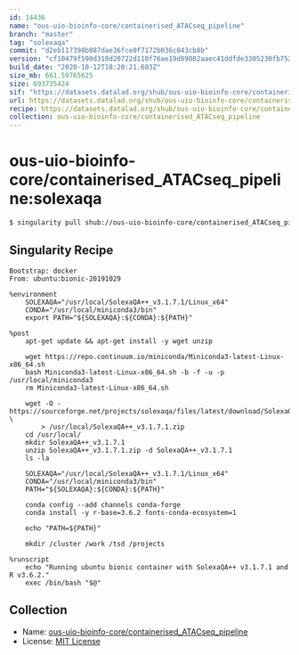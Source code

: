 ```yaml
---
id: 14436
name: "ous-uio-bioinfo-core/containerised_ATACseq_pipeline"
branch: "master"
tag: "solexaqa"
commit: "d2eb117398b087dae36fce0f7172b036c843cb8b"
version: "cf10479f590d310d20722d110f76ae19d89082aaec41ddfde3305230fb752ebd"
build_date: "2020-10-12T18:20:21.603Z"
size_mb: 661.59765625
size: 693735424
sif: "https://datasets.datalad.org/shub/ous-uio-bioinfo-core/containerised_ATACseq_pipeline/solexaqa/2020-10-12-d2eb1173-cf10479f/cf10479f590d310d20722d110f76ae19d89082aaec41ddfde3305230fb752ebd.sif"
url: https://datasets.datalad.org/shub/ous-uio-bioinfo-core/containerised_ATACseq_pipeline/solexaqa/2020-10-12-d2eb1173-cf10479f/
recipe: https://datasets.datalad.org/shub/ous-uio-bioinfo-core/containerised_ATACseq_pipeline/solexaqa/2020-10-12-d2eb1173-cf10479f/Singularity
collection: ous-uio-bioinfo-core/containerised_ATACseq_pipeline
---
```


# ous-uio-bioinfo-core/containerised_ATACseq_pipeline:solexaqa

```bash
$ singularity pull shub://ous-uio-bioinfo-core/containerised_ATACseq_pipeline:solexaqa
```

## Singularity Recipe

```singularity
Bootstrap: docker
From: ubuntu:bionic-20191029

%environment
	SOLEXAQA="/usr/local/SolexaQA++_v3.1.7.1/Linux_x64"
	CONDA="/usr/local/miniconda3/bin"
	export PATH="${SOLEXAQA}:${CONDA}:${PATH}"

%post
	apt-get update && apt-get install -y wget unzip

	wget https://repo.continuum.io/miniconda/Miniconda3-latest-Linux-x86_64.sh
	bash Miniconda3-latest-Linux-x86_64.sh -b -f -u -p /usr/local/miniconda3
	rm Miniconda3-latest-Linux-x86_64.sh

	wget -O - https://sourceforge.net/projects/solexaqa/files/latest/download/SolexaQA++_v3.1.7.1.zip \
		> /usr/local/SolexaQA++_v3.1.7.1.zip
	cd /usr/local/
	mkdir SolexaQA++_v3.1.7.1
	unzip SolexaQA++_v3.1.7.1.zip -d SolexaQA++_v3.1.7.1
	ls -la

	SOLEXAQA="/usr/local/SolexaQA++_v3.1.7.1/Linux_x64"
	CONDA="/usr/local/miniconda3/bin"
	PATH="${SOLEXAQA}:${CONDA}:${PATH}"      

	conda config --add channels conda-forge
	conda install -y r-base=3.6.2 fonts-conda-ecosystem=1
      
	echo "PATH=${PATH}"

	mkdir /cluster /work /tsd /projects
      
%runscript
	echo "Running ubuntu bionic container with SolexaQA++ v3.1.7.1 and R v3.6.2."
	exec /bin/bash "$@"
```

## Collection

 - Name: [ous-uio-bioinfo-core/containerised_ATACseq_pipeline](https://github.com/ous-uio-bioinfo-core/containerised_ATACseq_pipeline)
 - License: [MIT License](https://api.github.com/licenses/mit)

